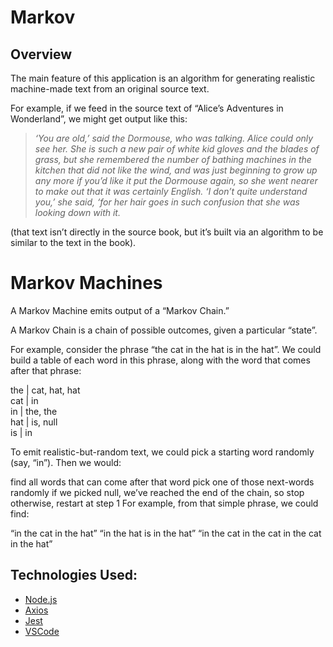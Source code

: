 # **Markov**

## **Overview**

The main feature of this application is an algorithm for generating realistic machine-made text from an original source text.

For example, if we feed in the source text of “Alice’s Adventures in Wonderland”, we might get output like this:

> _‘You are old,’ said the Dormouse, who was talking. Alice could only see her. She is such a new pair of white kid gloves and the blades of grass, but she remembered the number of bathing machines in the kitchen that did not like the wind, and was just beginning to grow up any more if you’d like it put the Dormouse again, so she went nearer to make out that it was certainly English. ‘I don’t quite understand you,’ she said, ‘for her hair goes in such confusion that she was looking down with it._

(that text isn’t directly in the source book, but it’s built via an algorithm to be similar to the text in the book).

# **Markov Machines**

A Markov Machine emits output of a “Markov Chain.”

A Markov Chain is a chain of possible outcomes, given a particular “state”.

For example, consider the phrase “the cat in the hat is in the hat”. We could build a table of each word in this phrase, along with the word that comes after that phrase:

the | cat, hat, hat  
cat | in  
in | the, the  
hat | is, null  
is | in

To emit realistic-but-random text, we could pick a starting word randomly (say, “in”). Then we would:

find all words that can come after that word
pick one of those next-words randomly
if we picked null, we’ve reached the end of the chain, so stop
otherwise, restart at step 1
For example, from that simple phrase, we could find:

“in the cat in the hat”
“in the hat is in the hat”
“in the cat in the cat in the cat in the hat”

## Technologies Used:

- [Node.js](https://nodejs.org/en/)
- [Axios](https://axios-http.com/docs/intro)
- [Jest](https://jestjs.io)
- [VSCode](https://code.visualstudio.com/docs)

